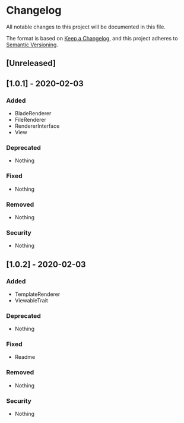 # Changelog
All notable changes to this project will be documented in this file.

The format is based on [Keep a Changelog](https://keepachangelog.com/en/1.0.0/),
and this project adheres to [Semantic Versioning](https://semver.org/spec/v2.0.0.html).

## [Unreleased]

## [1.0.1] - 2020-02-03

### Added
- BladeRenderer
- FileRenderer
- RendererInterface
- View

### Deprecated
- Nothing

### Fixed
- Nothing

### Removed
- Nothing

### Security
- Nothing

## [1.0.2] - 2020-02-03

### Added
- TemplateRenderer
- ViewableTrait

### Deprecated
- Nothing

### Fixed
- Readme

### Removed
- Nothing

### Security
- Nothing
